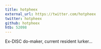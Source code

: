 ```yaml
---
title: hotpheex
external_url: https://twitter.com/hotpheex
twitter: hotpheex
github: hotpheex
htb: 52098
---
```


Ex-DISC do-maker, current resident lurker...